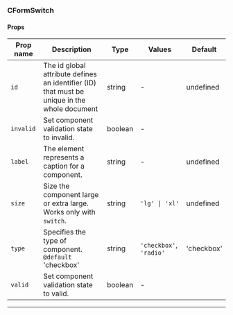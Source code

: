 ### CFormSwitch

#### Props

| Prop name            | Description                                                                                  | Type    | Values                  | Default    |
| -------------------- | -------------------------------------------------------------------------------------------- | ------- | ----------------------- | ---------- |
| <code>id</code>      | The id global attribute defines an identifier (ID) that must be unique in the whole document | string  | -                       | undefined  |
| <code>invalid</code> | Set component validation state to invalid.                                                   | boolean | -                       |            |
| <code>label</code>   | The element represents a caption for a component.                                            | string  | -                       | undefined  |
| <code>size</code>    | Size the component large or extra large. Works only with `switch`.                           | string  | `'lg' \| 'xl'`          | undefined  |
| <code>type</code>    | Specifies the type of component.<br/>`@default` 'checkbox'                                   | string  | `'checkbox'`, `'radio'` | 'checkbox' |
| <code>valid</code>   | Set component validation state to valid.                                                     | boolean | -                       |            |

---
